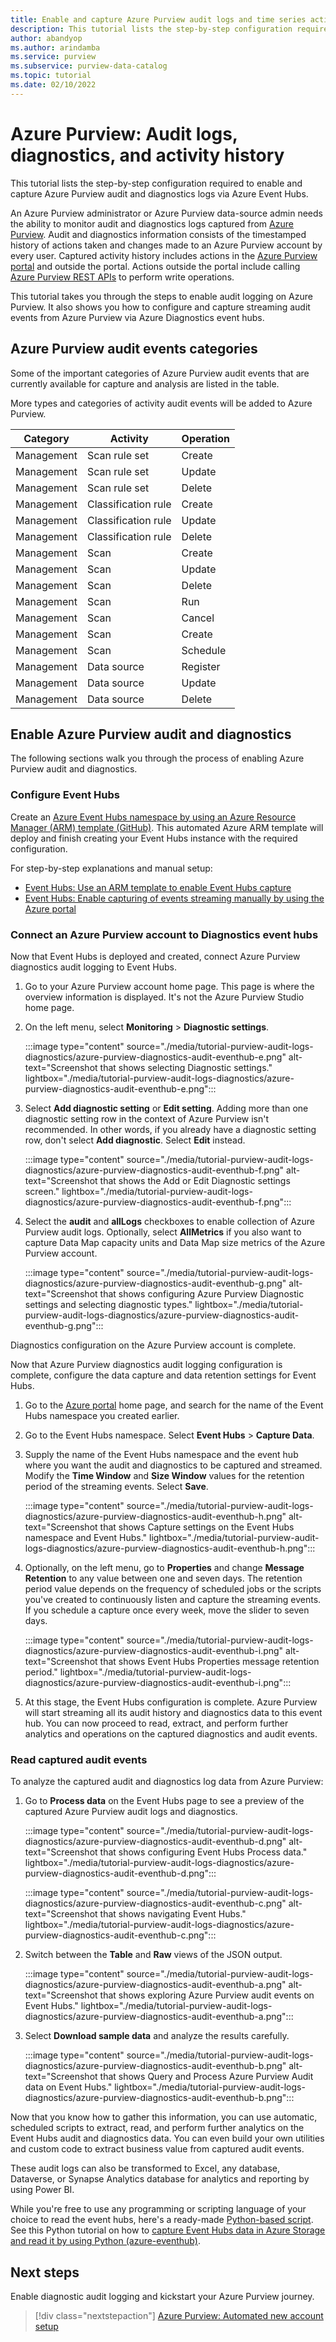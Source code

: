 ```yaml
---
title: Enable and capture Azure Purview audit logs and time series activity history via Azure Diagnostics event hubs
description: This tutorial lists the step-by-step configuration required to enable and capture Azure Purview audit logs and time series activity history via Azure Diagnostics event hubs.
author: abandyop
ms.author: arindamba
ms.service: purview
ms.subservice: purview-data-catalog
ms.topic: tutorial
ms.date: 02/10/2022
---
```


# Azure Purview: Audit logs, diagnostics, and activity history

This tutorial lists the step-by-step configuration required to enable and capture Azure Purview audit and diagnostics logs via Azure Event Hubs.

An Azure Purview administrator or Azure Purview data-source admin needs the ability to monitor audit and diagnostics logs captured from [Azure Purview](https://azure.microsoft.com/services/purview/#get-started). Audit and diagnostics information consists of the timestamped history of actions taken and changes made to an Azure Purview account by every user. Captured activity history includes actions in the [Azure Purview portal](https://ms.web.purview.azure.com) and outside the portal. Actions outside the portal include calling [Azure Purview REST APIs](/rest/api/purview/) to perform write operations.

This tutorial takes you through the steps to enable audit logging on Azure Purview. It also shows you how to configure and capture streaming audit events from Azure Purview via Azure Diagnostics event hubs.

## Azure Purview audit events categories

Some of the important categories of Azure Purview audit events that are currently available for capture and analysis are listed in the table.

More types and categories of activity audit events will be added to Azure Purview.

| Category   | Activity            | Operation       |
|------------|---------------------|-----------------|
| Management | Scan rule set       | Create          |
| Management | Scan rule set       | Update          |
| Management | Scan rule set       | Delete          |
| Management | Classification rule | Create          |
| Management | Classification rule | Update          |
| Management | Classification rule | Delete          |
| Management | Scan                | Create          |
| Management | Scan                | Update          |
| Management | Scan                | Delete          |
| Management | Scan                | Run             |
| Management | Scan                | Cancel          |
| Management | Scan                | Create           |
| Management | Scan                | Schedule         |
| Management | Data source         | Register        |
| Management | Data source         | Update          |
| Management | Data source         | Delete          |

## Enable Azure Purview audit and diagnostics

The following sections walk you through the process of enabling Azure Purview audit and diagnostics.

### Configure Event Hubs

Create an [Azure Event Hubs namespace by using an Azure Resource Manager (ARM) template (GitHub)](https://github.com/Azure/azure-quickstart-templates/tree/master/quickstarts/microsoft.eventhub/eventhubs-create-namespace-and-enable-capture). This automated Azure ARM template will deploy and finish creating your Event Hubs instance with the required configuration.

For step-by-step explanations and manual setup:

- [Event Hubs: Use an ARM template to enable Event Hubs capture](../event-hubs/event-hubs-resource-manager-namespace-event-hub-enable-capture.md)
- [Event Hubs: Enable capturing of events streaming manually by using the Azure portal](../event-hubs/event-hubs-capture-enable-through-portal.md)

### Connect an Azure Purview account to Diagnostics event hubs

Now that Event Hubs is deployed and created, connect Azure Purview diagnostics audit logging to Event Hubs.

1. Go to your Azure Purview account home page. This page is where the overview information is displayed. It's not the Azure Purview Studio home page.

1. On the left menu, select **Monitoring** > **Diagnostic settings**.

    :::image type="content" source="./media/tutorial-purview-audit-logs-diagnostics/azure-purview-diagnostics-audit-eventhub-e.png" alt-text="Screenshot that shows selecting Diagnostic settings." lightbox="./media/tutorial-purview-audit-logs-diagnostics/azure-purview-diagnostics-audit-eventhub-e.png":::

1. Select **Add diagnostic setting** or **Edit setting**. Adding more than one diagnostic setting row in the context of Azure Purview isn't recommended. In other words, if you already have a diagnostic setting row, don't select **Add diagnostic**. Select **Edit** instead.

    :::image type="content" source="./media/tutorial-purview-audit-logs-diagnostics/azure-purview-diagnostics-audit-eventhub-f.png" alt-text="Screenshot that shows the Add or Edit Diagnostic settings screen." lightbox="./media/tutorial-purview-audit-logs-diagnostics/azure-purview-diagnostics-audit-eventhub-f.png":::

1. Select the **audit** and **allLogs** checkboxes to enable collection of Azure Purview audit logs. Optionally, select **AllMetrics** if you also want to capture Data Map capacity units and Data Map size metrics of the Azure Purview account.

    :::image type="content" source="./media/tutorial-purview-audit-logs-diagnostics/azure-purview-diagnostics-audit-eventhub-g.png" alt-text="Screenshot that shows configuring Azure Purview Diagnostic settings and selecting diagnostic types." lightbox="./media/tutorial-purview-audit-logs-diagnostics/azure-purview-diagnostics-audit-eventhub-g.png":::

Diagnostics configuration on the Azure Purview account is complete.

Now that Azure Purview diagnostics audit logging configuration is complete, configure the data capture and data retention settings for Event Hubs.

1. Go to the [Azure portal](https://portal.azure.com) home page, and search for the name of the Event Hubs namespace you created earlier.

1. Go to the Event Hubs namespace. Select **Event Hubs** > **Capture Data**.

1. Supply the name of the Event Hubs namespace and the event hub where you want the audit and diagnostics to be captured and streamed. Modify the **Time Window** and **Size Window** values for the retention period of the streaming events. Select **Save**.

    :::image type="content" source="./media/tutorial-purview-audit-logs-diagnostics/azure-purview-diagnostics-audit-eventhub-h.png" alt-text="Screenshot that shows Capture settings on the Event Hubs namespace and Event Hubs." lightbox="./media/tutorial-purview-audit-logs-diagnostics/azure-purview-diagnostics-audit-eventhub-h.png":::

1. Optionally, on the left menu, go to **Properties** and change **Message Retention** to any value between one and seven days. The retention period value depends on the frequency of scheduled jobs or the scripts you've created to continuously listen and capture the streaming events. If you schedule a capture once every week, move the slider to seven days.

    :::image type="content" source="./media/tutorial-purview-audit-logs-diagnostics/azure-purview-diagnostics-audit-eventhub-i.png" alt-text="Screenshot that shows Event Hubs Properties message retention period." lightbox="./media/tutorial-purview-audit-logs-diagnostics/azure-purview-diagnostics-audit-eventhub-i.png":::

1. At this stage, the Event Hubs configuration is complete. Azure Purview will start streaming all its audit history and diagnostics data to this event hub. You can now proceed to read, extract, and perform further analytics and operations on the captured diagnostics and audit events.

### Read captured audit events

To analyze the captured audit and diagnostics log data from Azure Purview:

1. Go to **Process data** on the Event Hubs page to see a preview of the captured Azure Purview audit logs and diagnostics.
  
    :::image type="content" source="./media/tutorial-purview-audit-logs-diagnostics/azure-purview-diagnostics-audit-eventhub-d.png" alt-text="Screenshot that shows configuring Event Hubs Process data." lightbox="./media/tutorial-purview-audit-logs-diagnostics/azure-purview-diagnostics-audit-eventhub-d.png":::

    :::image type="content" source="./media/tutorial-purview-audit-logs-diagnostics/azure-purview-diagnostics-audit-eventhub-c.png" alt-text="Screenshot that shows navigating Event Hubs." lightbox="./media/tutorial-purview-audit-logs-diagnostics/azure-purview-diagnostics-audit-eventhub-c.png":::

1. Switch between the **Table** and **Raw** views of the JSON output.

    :::image type="content" source="./media/tutorial-purview-audit-logs-diagnostics/azure-purview-diagnostics-audit-eventhub-a.png" alt-text="Screenshot that shows exploring Azure Purview audit events on Event Hubs." lightbox="./media/tutorial-purview-audit-logs-diagnostics/azure-purview-diagnostics-audit-eventhub-a.png":::

1. Select **Download sample data** and analyze the results carefully.

    :::image type="content" source="./media/tutorial-purview-audit-logs-diagnostics/azure-purview-diagnostics-audit-eventhub-b.png" alt-text="Screenshot that shows Query and Process Azure Purview Audit data on Event Hubs." lightbox="./media/tutorial-purview-audit-logs-diagnostics/azure-purview-diagnostics-audit-eventhub-b.png":::

Now that you know how to gather this information, you can use automatic, scheduled scripts to extract, read, and perform further analytics on the Event Hubs audit and diagnostics data. You can even build your own utilities and custom code to extract business value from captured audit events.

These audit logs can also be transformed to Excel, any database, Dataverse, or Synapse Analytics database for analytics and reporting by using Power BI.

While you're free to use any programming or scripting language of your choice to read the event hubs, here's a ready-made [Python-based script](https://github.com/Azure/Azure-Purview-API-PowerShell/blob/main/purview_atlas_eventhub_sample.py). See this Python tutorial on how to [capture Event Hubs data in Azure Storage and read it by using Python (azure-eventhub)](../event-hubs/event-hubs-capture-python.md).

## Next steps

Enable diagnostic audit logging and kickstart your Azure Purview journey.

> [!div class="nextstepaction"]
> [Azure Purview: Automated new account setup](https://aka.ms/PurviewKickstart)
